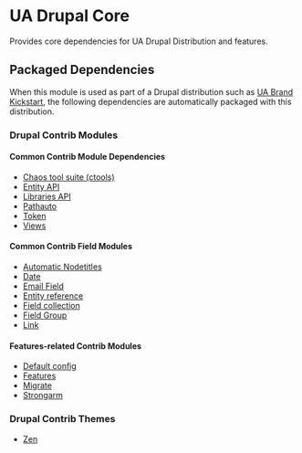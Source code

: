 # UA Drupal Core

Provides core dependencies for UA Drupal Distribution and features.

## Packaged Dependencies

When this module is used as part of a Drupal distribution such as [UA Brand Kickstart](https://bitbucket.org/joegraduate/ua_brand_kickstart), the following dependencies are automatically packaged with this distribution.

### Drupal Contrib Modules

#### Common Contrib Module Dependencies
- [Chaos tool suite (ctools)](https://www.drupal.org/project/ctools)
- [Entity API](https://www.drupal.org/project/entity)
- [Libraries API](https://www.drupal.org/project/libraries)
- [Pathauto](https://www.drupal.org/project/pathauto)
- [Token](https://www.drupal.org/project/token)
- [Views](https://www.drupal.org/project/views)

#### Common Contrib Field Modules
- [Automatic Nodetitles](https://www.drupal.org/project/auto_nodetitle)
- [Date](https://www.drupal.org/project/date)
- [Email Field](https://www.drupal.org/project/email)
- [Entity reference](https://www.drupal.org/project/entityreference)
- [Field collection](https://www.drupal.org/project/field_collection)
- [Field Group](https://www.drupal.org/project/field_group)
- [Link](https://www.drupal.org/project/link)

#### Features-related Contrib Modules
- [Default config](https://www.drupal.org/project/defaultconfig)
- [Features](https://www.drupal.org/project/features)
- [Migrate](https://www.drupal.org/project/migrate)
- [Strongarm](https://www.drupal.org/project/strongarm)

### Drupal Contrib Themes

- [Zen](https://www.drupal.org/project/zen)
